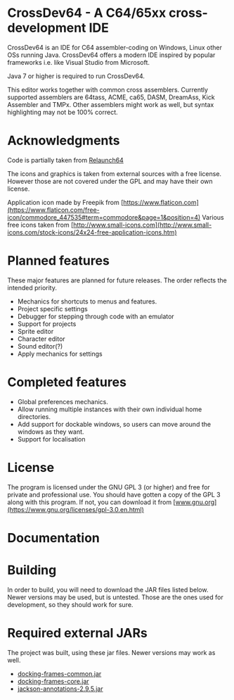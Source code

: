 # CrossDev64 - A C64/65xx cross-development IDE

CrossDev64 is an IDE for C64 assembler-coding on Windows, Linux other OSs running Java.
CrossDev64 offers a modern IDE inspired by popular frameworks i.e. like Visual Studio from Microsoft.

Java 7 or higher is required to run CrossDev64.  

This editor works together with common cross assemblers. Currently supported assemblers are 64tass, ACME, ca65, DASM, DreamAss, Kick Assembler and TMPx. Other assemblers might work as well, but syntax highlighting may not be 100% correct.

# Acknowledgments

Code is partially taken from [Relaunch64](https://github.com/sjPlot/Relaunch64)  

The icons and graphics is taken from external sources with a free license. However those are not covered under the GPL and may have their own license.

Application icon made by Freepik from [https://www.flaticon.com](https://www.flaticon.com/free-icon/commodore_447535#term=commodore&page=1&position=4)
Various free icons taken from [http://www.small-icons.com](http://www.small-icons.com/stock-icons/24x24-free-application-icons.htm)

# Planned features

These major features are planned for future releases. The order reflects the intended priority.

* Mechanics for shortcuts to menus and features.
* Project specific settings
* Debugger for stepping through code with an emulator
* Support for projects
* Sprite editor
* Character editor
* Sound editor(?)
* Apply mechanics for settings 

# Completed features

* Global preferences mechanics.
* Allow running multiple instances with their own individual home directories.
* Add support for dockable windows, so users can move around the windows as they want.
* Support for localisation

# License

The program is licensed under the GNU GPL 3 (or higher) and free for private and professional use. You should have gotten a copy of the GPL 3 along with this program. If not, you can download it from [www.gnu.org](https://www.gnu.org/licenses/gpl-3.0.en.html)  

# Documentation

# Building

In order to build, you will need to download the JAR files listed below. Newer versions may be used, but is 
untested. Those are the ones used for development, so they should work for sure.

# Required external JARs

The project was built, using these jar files. Newer versions may work as well.

* [docking-frames-common.jar](http://www.docking-frames.org/)
* [docking-frames-core.jar](http://www.docking-frames.org/)
* [jackson-annotations-2.9.5.jar](http://central.maven.org/maven2/com/fasterxml/jackson/core/jackson-annotations/2.9.5/jackson-annotations-2.9.5.jar)
